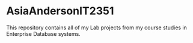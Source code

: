 # AsiaAndersonIT2351

This repository contains all of my Lab projects from my course studies in Enterprise Database systems.

